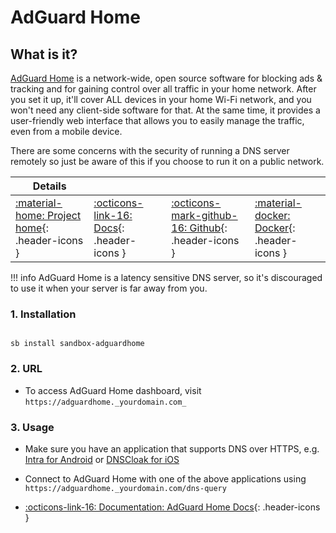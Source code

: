 # AdGuard Home

## What is it?

[AdGuard Home](https://hub.docker.com/r/adguard/adguardhome) is a network-wide, open source software for blocking ads & tracking and for gaining control over all traffic in your home network. After you set it up, it'll cover ALL devices in your home Wi-Fi network, and you won't need any client-side software for that. At the same time, it provides a user-friendly web interface that allows you to easily manage the traffic, even from a mobile device.

There are some concerns with the security of running a DNS server remotely so just be aware of this if you choose to run it on a public network.

| Details     |             |             |             |
|-------------|-------------|-------------|-------------|
| [:material-home: Project home](https://adguard.com/en/adguard-home/overview.html){: .header-icons } | [:octicons-link-16: Docs](https://kb.adguard.com/en/home/overview){: .header-icons } | [:octicons-mark-github-16: Github](https://github.com/AdguardTeam/AdGuardHome){: .header-icons } | [:material-docker: Docker](https://hub.docker.com/r/adguard/adguardhome){: .header-icons }|

!!! info
    AdGuard Home is a latency sensitive DNS server, so it's discouraged to use it when your server is far away from you.

### 1. Installation

``` shell

sb install sandbox-adguardhome

```

### 2. URL

- To access AdGuard Home dashboard, visit `https://adguardhome._yourdomain.com_`

### 3. Usage

- Make sure you have an application that supports DNS over HTTPS, e.g. [Intra for Android](https://play.google.com/store/apps/details?id=app.intra) or [DNSCloak for iOS](https://apps.apple.com/us/app/dnscloak-secure-dns-client/id1452162351)
- Connect to AdGuard Home with one of the above applications using `https://adguardhome._yourdomain.com/dns-query`

- [:octicons-link-16: Documentation: AdGuard Home Docs](https://kb.adguard.com/en/home/overview){: .header-icons }

